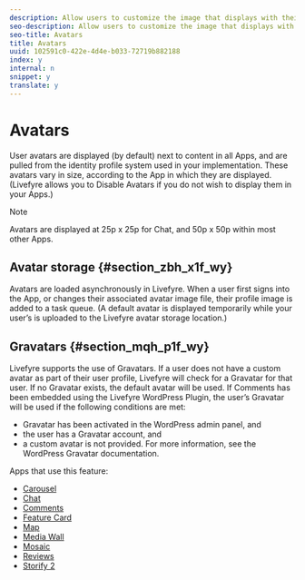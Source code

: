 ```yaml
---
description: Allow users to customize the image that displays with their content.
seo-description: Allow users to customize the image that displays with their content.
seo-title: Avatars
title: Avatars
uuid: 102591c0-422e-4d4e-b033-72719b882188
index: y
internal: n
snippet: y
translate: y
---
```


# Avatars

User avatars are displayed (by default) next to content in all Apps, and are pulled from the identity profile system used in your implementation. These avatars vary in size, according to the App in which they are displayed.
(Livefyre allows you to Disable Avatars if you do not wish to display them in your Apps.)

>[!NOTE]
>
>Avatars are displayed at 25p x 25p for Chat, and 50p x 50p within most other Apps.


## Avatar storage {#section_zbh_x1f_wy}

Avatars are loaded asynchronously in Livefyre. When a user first signs into the App, or changes their associated avatar image file, their profile image is added to a task queue. (A default avatar is displayed temporarily while your user’s is uploaded to the Livefyre avatar storage location.)

## Gravatars {#section_mqh_p1f_wy}

Livefyre supports the use of Gravatars. If a user does not have a custom avatar as part of their user profile, Livefyre will check for a Gravatar for that user. If no Gravatar exists, the default avatar will be used.
If Comments has been embedded using the Livefyre WordPress Plugin, the user’s Gravatar will be used if the following conditions are met:

* Gravatar has been activated in the WordPress admin panel, and
* the user has a Gravatar account, and
* a custom avatar is not provided.
For more information, see the WordPress Gravatar documentation.

<a id="section_blk_ccj_h1b"></a>

Apps that use this feature:

* [Carousel](c_carousel_app.md#c_carousel_app)
* [Chat](c_chat_app.md#c_chat_app)
* [Comments](c_comments_app.md#c_comments_app)
* [Feature Card](c_feature_card_app.md#c_feature_card_app)
* [Map](c_map_app.md#c_map_app)
* [Media Wall](c_media_wall_app.md#c_media_wall_app)
* [Mosaic](c_mosaic_app.md#c_mosaic_app)
* [Reviews](c_reviews_app.md#c_reviews_app)
* [Storify 2](c_storify2.md#c_storify2)
